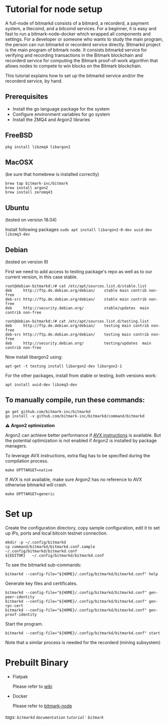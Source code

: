 #  Tutorial for node setup 

A full-node of bitmarkd consists of a bitmard, a recorderd, a payment system, a litecoind, and a bitcoind services. For a beginner, it is easy and fast to run a bitmark-node-docker which wrapped all components and settings. For a developer or someone who wants to study the main program, the person can run bitmarkd or recorderd service directly. 
Bitmarkd project is the main program of bitmark node. It consists bitmarkd service for verifying and recording transactions in the Bitmark blockchain and recorderd service for computing the Bitmark proof-of-work algorithm that allows nodes to compete to win blocks on the Bitmark blockchain. 

This tutorial explains how to set up the bitmarkd service and/or the recorderd service, by hand.

## Prerequisites

* Install the go language package for the system
* Configure environment variables for go system
* Install the ZMQ4 and Argon2 libraries


## FreeBSD

~~~~~
pkg install libzmq4 libargon2
~~~~~

## MacOSX

(be sure that homebrew is installed correctly)
~~~~
brew tap bitmark-inc/bitmark
brew install argon2
brew install zeromq43
~~~~

## Ubuntu
(tested on version 18.04)

Install following packages
   `sudo apt install libargon2-0-dev uuid-dev libzmq3-dev`

## Debian
(tested on version 9)

First we need to add access to testing package's repo as well as to our current version, in this case stable.
~~~
root@debian-bitmarkd:/# cat /etc/apt/sources.list.d/stable.list
deb     http://ftp.de.debian.org/debian/    stable main contrib non-free
deb-src http://ftp.de.debian.org/debian/    stable main contrib non-free
deb     http://security.debian.org/         stable/updates  main contrib non-free

root@debian-bitmarkd:/# cat /etc/apt/sources.list.d/testing.list
deb     http://ftp.de.debian.org/debian/    testing main contrib non-free
deb-src http://ftp.de.debian.org/debian/    testing main contrib non-free
deb     http://security.debian.org/         testing/updates  main contrib non-free
~~~

Now install libargon2 using:
```
apt-get -t testing install libargon2-dev libargon2-1
```

For the other packages, install from stable or testing, both versions work:
```
apt install uuid-dev libzmq3-dev
```

## To manually compile, run these commands:

~~~~~
go get github.com/bitmark-inc/bitmarkd
go install -v github.com/bitmark-inc/bitmarkd/command/bitmarkd
~~~~~

:warning: **Argon2 optimization**

Argon2 can achieve better performance if [AVX instructions](https://en.wikipedia.org/wiki/Advanced_Vector_Extensions) is available. But the potential optimization is not enabled if Argon2 is installed by package managers.

To leverage AVX instructions, extra flag has to be specified during the compilation process.

```shell
make OPTTARGET=native
```

If AVX is not available, make sure Argon2 has no reference to AVX otherwise bitmarkd will crash.

```shell
make OPTTARGET=generic
```

# Set up

Create the configuration directory, copy sample configuration, edit it to
set up IPs, ports and local bitcoin testnet connection.

~~~~~
mkdir -p ~/.config/bitmarkd
cp command/bitmarkd/bitmarkd.conf.sample  ~/.config/bitmarkd/bitmarkd.conf
${EDITOR}   ~/.config/bitmarkd/bitmarkd.conf
~~~~~

To see the bitmarkd sub-commands:

~~~~~
bitmarkd --config-file="${HOME}/.config/bitmarkd/bitmarkd.conf" help
~~~~~

Generate key files and certificates.

~~~~~
bitmarkd --config-file="${HOME}/.config/bitmarkd/bitmarkd.conf" gen-peer-identity
bitmarkd --config-file="${HOME}/.config/bitmarkd/bitmarkd.conf" gen-rpc-cert
bitmarkd --config-file="${HOME}/.config/bitmarkd/bitmarkd.conf" gen-proof-identity
~~~~~

Start the program.

~~~~~
bitmarkd --config-file="${HOME}/.config/bitmarkd/bitmarkd.conf" start
~~~~~

Note that a similar process is needed for the recorderd (mining subsystem)

# Prebuilt Binary

* Flatpak

    Please refer to [wiki](https://github.com/bitmark-inc/bitmarkd/wiki/Instruction-for-Flatpak-Prebuilt)

* Docker

    Please refer to [bitmark-node](https://github.com/bitmark-inc/bitmark-node)

###### tags: `bitmarkd` `documentation` `tutorial'` `bitmark`